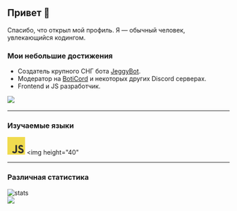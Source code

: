 ## Привет 👋

Спасибо, что открыл мой профиль. Я — обычный человек, увлекающийся кодингом.

### Мои небольшие достижения
- Создатель крупного СНГ бота [JeggyBot](https://www.jeggybot.ml).
- Модератор на [BotiCord](https://boticord.top) и некоторых других Discord серверах.
- Frontend и JS разработчик.

<a href="https://discord.gg/gbAC9sa">
  <img src="http://invidget.switchblade.xyz/gbAC9sa" />
</a>

---
### **Изучаемые языки**

<img height="40" src="https://raw.githubusercontent.com/github/explore/80688e429a7d4ef2fca1e82350fe8e3517d3494d/topics/javascript/javascript.png">  <img height="40"

---
### **Различная статистика**

![stats](https://github-readme-stats.vercel.app/api?username=MrVaDiM4iK&show_icons=true&theme=dark)
<br />
<a href="https://wakatime.com/@MrVaDiM4iK">
  <img src="https://github-readme-stats.vercel.app/api/wakatime?username=MrVaDiM4iK&show_icons=true&hide_border=false&theme=dark&layout=compact">
</a>

